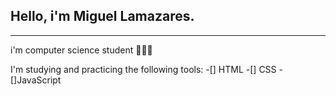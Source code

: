 ## Hello, i'm Miguel Lamazares.
---
i'm computer science student 🧑🏻‍💻

I'm studying and practicing the following tools:
-[] HTML
-[] CSS
-[]JavaScript
